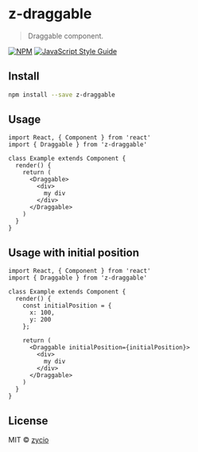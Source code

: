 # z-draggable

> Draggable component.

[![NPM](https://img.shields.io/npm/v/z-draggable.svg)](https://www.npmjs.com/package/z-draggable) [![JavaScript Style Guide](https://img.shields.io/badge/code_style-standard-brightgreen.svg)](https://standardjs.com)

## Install

```bash
npm install --save z-draggable
```

## Usage

```tsx
import React, { Component } from 'react'
import { Draggable } from 'z-draggable'

class Example extends Component {
  render() {
    return (
      <Draggable>
        <div>
          my div
        </div>
      </Draggable>
    )
  }
}
```

## Usage with initial position

```tsx
import React, { Component } from 'react'
import { Draggable } from 'z-draggable'

class Example extends Component {
  render() {
    const initialPosition = {
      x: 100,
      y: 200
    };
    
    return (
      <Draggable initialPosition={initialPosition}>
        <div>
          my div
        </div>
      </Draggable>
    )
  }
}
```

## License

MIT © [zycio](https://github.com/zycio)
